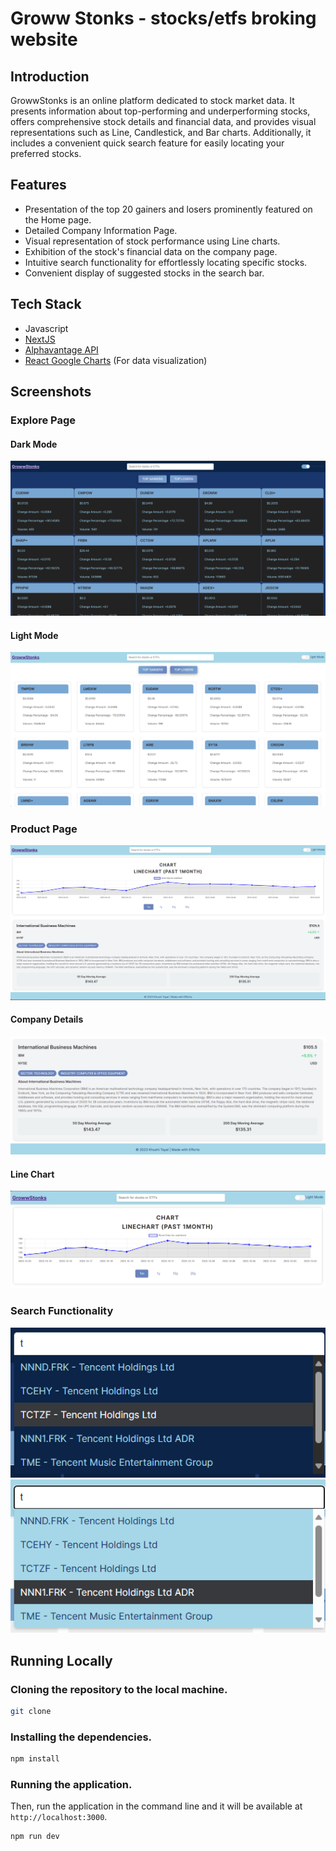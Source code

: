 # Groww Stonks - stocks/etfs broking website

## Introduction

GrowwStonks is an online platform dedicated to stock market data. It presents information about top-performing and underperforming stocks, offers comprehensive stock details and financial data, and provides visual representations such as Line, Candlestick, and Bar charts. Additionally, it includes a convenient quick search feature for easily locating your preferred stocks.

## Features

- Presentation of the top 20 gainers and losers prominently featured on the Home page.
- Detailed Company Information Page.
- Visual representation of stock performance using Line charts.
- Exhibition of the stock's financial data on the company page.
- Intuitive search functionality for effortlessly locating specific stocks.
- Convenient display of suggested stocks in the search bar.

## Tech Stack

- Javascript
- [NextJS](https://nextjs.org/)
- [Alphavantage API](https://www.alphavantage.co/)
- [React Google Charts](https://www.react-google-charts.com/) (For data visualization)

## Screenshots

### Explore Page

#### Dark Mode

<img alt="Home Page" src="/public/images/Screenshot 2023-10-30 130245.png">

#### Light Mode

<img alt="Home Page" src="/public/images/Screenshot 2023-10-30 130046.png">

### Product Page

<img alt="Line Chart" src="/public/images/Screenshot 2023-10-30 133228.png">

#### Company Details 

<img alt="Company Details Page" src="/public/images/Screenshot 2023-10-30 133003.png">

#### Line Chart

<img alt="Line Chart" src="/public/images/Screenshot 2023-10-30 132400.png">


### Search Functionality

<img alt="Search Functionality" src="/public/images/Screenshot 2023-10-30 152409.png">

<img alt="Search Functionality" src="/public/images/Screenshot 2023-10-30 152328.png">

## Running Locally

### Cloning the repository to the local machine.

```bash
git clone
```

### Installing the dependencies.

```bash
npm install
```

### Running the application.

Then, run the application in the command line and it will be available at `http://localhost:3000`.

```bash
npm run dev
```
